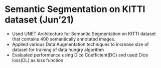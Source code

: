 # Semantic Segmentation on KITTI dataset (Jun’21)
- Used UNET Architecture for Semantic Segmentation on KITTI dataset that contains 400 semantically annotated images.
- Applied various Data Augmentation techniques to increase size of dataset for training of data hungry algorithm
- Evaluated performance using Dice Coefficient(DC) and used Dice loss(DL) as loss function

